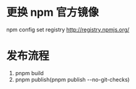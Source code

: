 <!--
 * @Author: yjl
 * @Date: 2024-04-10 09:53:00
 * @LastEditors: yjl
 * @LastEditTime: 2024-04-11 16:11:43
 * @Description: 描述
-->
# 更换 npm 官方镜像
npm config set registry http://registry.npmjs.org/

# 发布流程
1. pnpm build  
2. pnpm publish(pnpm publish --no-git-checks)
